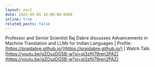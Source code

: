 ```yaml
---
layout: post
date: 2025-05-05 10:00:00-0400
inline: true
related_posts: false
---
```


Professor and Senior Scientist Raj Dabre discusses Advancements in Machine Translation and LLMs for Indian Languages | Profile: [https://prajdabre.github.io/](https://prajdabre.github.io/) | Watch Talk: [https://youtu.be/gZOuzDG5B-w?si=ql3zfjt79ren2PAZ](https://youtu.be/gZOuzDG5B-w?si=ql3zfjt79ren2PAZ)
